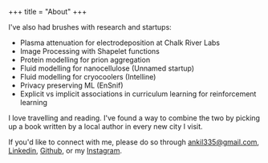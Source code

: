 +++
title = "About"
+++

I've also had brushes with research and startups:

* Plasma attenuation for electrodeposition at Chalk River Labs
* Image Processing with Shapelet functions
* Protein modelling for prion aggregation
* Fluid modelling for nanocellulose (Unnamed startup)
* Fluid modelling for cryocoolers (Intelline)
* Privacy preserving ML (EnSnif)
* Explicit vs implicit associations in curriculum learning for reinforcement learning


I love travelling and reading. I've found a way to combine the two by picking up a book written by a local author in every new city I visit.

If you'd like to connect with me, please do so through [ankil335@gmail.com](mailto:ankil335@gmail.com), [Linkedin](https://linkedin.com/in/ankil-patel), [Github](https://github.com/AnkilP), or my [Instagram](https://instagram.com/randommoleculez).
